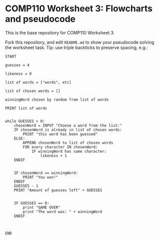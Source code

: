 # COMP110 Worksheet 3: Flowcharts and pseudocode

This is the base repository for COMP110 Worksheet 3.

Fork this repository, and edit `README.md` to show your pseudocode solving the worksheet task. Tip: use triple backticks to preserve spacing, e.g.:

```
START

guesses = 4

likeness = 0

list of words = ["words", etc]

list of chosen words = []

winningWord chosen by random from list of words

PRINT list of words


while GUESSES > 0:
	chosenWord = INPUT "Choose a word from the list:"
	IF chosenWord is already in list of chosen words:
		PRINT "this word has been guessed"
	ELSE:
		APPEND chosenWord to list of chosen words
		FOR every character IN chosenWord:
			IF winningWord has same character:
				likeness + 1
	ENDIF

	
	IF chosenWord == winningWord:
		PRINT "You won!"
	ENDIF
	GUESSES - 1
	PRINT "Amount of guesses left" + GUESSES


	IF GUESSES == 0:
		print "GAME OVER"
		print "The word was: " + winningWord
	ENDIF



END
```
